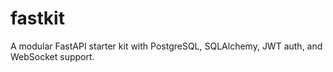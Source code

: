 # fastkit

A modular FastAPI starter kit with PostgreSQL, SQLAlchemy, JWT auth, and WebSocket support.
